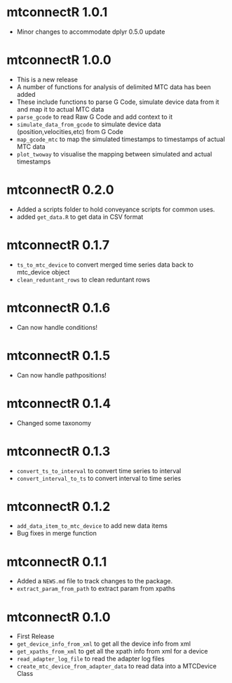 # mtconnectR 1.0.1
- Minor changes to accommodate dplyr 0.5.0 update

# mtconnectR 1.0.0
- This is a new release
- A number of functions for analysis of delimited MTC data has been added
- These include functions to parse G Code, simulate device data from it and map it to actual MTC data
- `parse_gcode` to read Raw G Code and add context to it
- `simulate_data_from_gcode` to simulate device data (position,velocities,etc) from G Code
- `map_gcode_mtc` to map the simulated timestamps to timestamps of actual MTC data
- `plot_twoway` to visualise the mapping between simulated and actual timestamps

# mtconnectR 0.2.0

- Added a scripts folder to hold conveyance scripts for common uses.
- added `get_data.R` to get data in CSV format

# mtconnectR 0.1.7

- `ts_to_mtc_device` to convert merged time series data back to mtc_device object
- `clean_reduntant_rows` to clean reduntant rows

# mtconnectR 0.1.6

- Can now handle conditions!

# mtconnectR 0.1.5

- Can now handle pathpositions!

# mtconnectR 0.1.4

- Changed some taxonomy

# mtconnectR 0.1.3

- `convert_ts_to_interval` to convert time series to interval
- `convert_interval_to_ts` to convert interval to time series

# mtconnectR 0.1.2 

- `add_data_item_to_mtc_device` to add new data items
- Bug fixes in merge function

# mtconnectR 0.1.1

- Added a `NEWS.md` file to track changes to the package.
- `extract_param_from_path` to extract param from xpaths


# mtconnectR 0.1.0

- First Release
- `get_device_info_from_xml` to get all the device info from xml
- `get_xpaths_from_xml` to get all the xpath info from xml for a device
- `read_adapter_log_file` to read the adapter log files
- `create_mtc_device_from_adapter_data` to read data into a MTCDevice Class


